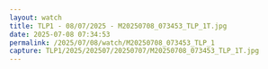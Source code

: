 ```yaml
---
layout: watch
title: TLP1 - 08/07/2025 - M20250708_073453_TLP_1T.jpg
date: 2025-07-08 07:34:53
permalink: /2025/07/08/watch/M20250708_073453_TLP_1
capture: TLP1/2025/202507/20250707/M20250708_073453_TLP_1T.jpg
---
```

